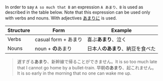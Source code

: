 In order to say `A so much that B` an expression `A あまり、B` is used as described in the table below. Note that this expression can be used only with verbs and nouns. With adjectives [あまりに](152) is used.

|Structure|Form|Example|
|-|-|-|
|Verbs|casual form + あまり|喜ぶ**あまり**、泣く|
|Nouns|noun + **の**あまり|日本人**のあまり**、納豆を食べた|

>遅すぎる**あまり**、新幹線で帰ることができません。It is so too much late that I cannot go home by a bullet-train.
>早朝**のあまり**、起これません。It is so early in the morning that no one can wake me up.